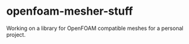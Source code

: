 # openfoam-mesher-stuff

Working on a library for OpenFOAM compatible meshes for a personal project.